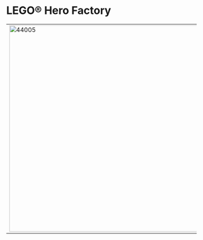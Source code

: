<h1>LEGO&reg; Hero Factory</h1>
<table style="width: 100%;">
<tbody>
<tr>
<td rowspan="2"><img src="https://www.lego.com/cdn/product-assets/product.img.pri/44005_prod.jpg" alt="44005" width="500" height="545" /></td>
<td>
<h2>44005 BRUIZER</h2>
</td>
</tr>
<tr>
<td style="vertical-align: top;">Figyelmeztesd a LEGO&reg; Hero Factory hőseit! A gonosz agyak megt&aacute;madj&aacute;k a galaxist! &Aacute;talak&iacute;tottak egy szikla&oacute;ri&aacute;st a vad szemű sz&ouml;rnyetegg&eacute;, BRUIZER-r&eacute;! Lend&uuml;lő sziklaz&uacute;z&oacute; &ouml;kl&eacute;vel, sziklav&aacute;llp&aacute;nc&eacute;lj&aacute;val &eacute;s peng&eacute;s t&uuml;sk&eacute;ivel ez a kőarc&uacute; sz&ouml;rnyeteg nem lesz k&ouml;nnyű eset!</td>
</tr>
</tbody>
</table>